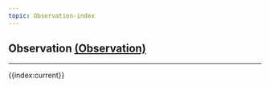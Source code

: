 ```yaml
---
topic: Observation-index
---
```

## Observation [(Observation)](https://hl7.org/fhir/R4/Observation.html)


---
{{index:current}}

